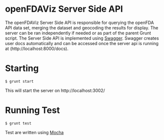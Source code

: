 # openFDAViz Server Side API

The openFDAViz Server Side API is responsible for querying the openFDA API data set, merging the dataset and geocoding the results for display. The server can be ran independently if needed or as part of the parent Grunt script. The Server Side API is implemented using [Swagger](http://swagger.io/). Swagger creates user docs automatically and can be accessed once the server api is running at (http://localhost:8000/docs).

# Starting
```
$ grunt start
```

This will start the server on http://localhost:3002/

# Running Test
```
$ grunt test
```

Test are written using [Mocha](http://mochajs.org/) 